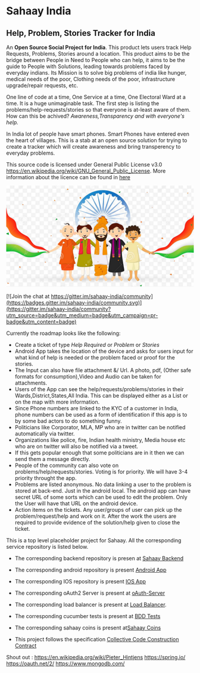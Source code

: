 # Sahaay India
## Help, Problem, Stories Tracker for India
An **Open Source Social Project for India**. This product lets users track Help Requests, Problems, Stories around a location. This product aims to be the bridge between People in Need to People who can help, it aims to be the guide to People with Solutions, leading towards problems faced by everyday indians. Its Mission is to solve big problems of india like hunger, medical needs of the poor, Clothing needs of the poor, infrastructure upgrade/repair requests, etc. 

One line of code at a time, One Service at a time, One Electoral Ward at a time. It is a huge unimaginable task. The first step is listing the problems/help-requests/stories so that everyone is at-least aware of them. How can this be achived? *Awareness,Transparency and with everyone's help.*    
  
In India lot of people have smart phones. Smart Phones have entered even the heart of villages. This is a stab at an open source solution for trying to create a tracker which will create awareness and bring transperency to everyday problems.  

This source code is licensed under General Public License v3.0 https://en.wikipedia.org/wiki/GNU_General_Public_License. More information about the licence can be found in [here](License.txt) 

![Sahaay-India](./images/india.png)


[![Join the chat at https://gitter.im/sahaay-india/community](https://badges.gitter.im/sahaay-india/community.svg)](https://gitter.im/sahaay-india/community?utm_source=badge&utm_medium=badge&utm_campaign=pr-badge&utm_content=badge)

Currently the roadmap looks like the following:
* Create a ticket of type *Help Required* or *Problem* or *Stories*
* Android App takes the location of the device and asks for users input for what kind of help is needed or the problem faced or proof for the stories.
* The Input can also have file attachment &/ Url. A photo, pdf, (Other safe formats for consumption),Video and Audio can be taken for attachments.
* Users of the App can see the help/requests/problems/stories in their Wards,District,States,All India. This can be displayed either as a List or on the map with more information.
* Since Phone numbers are linked to the KYC of a customer in India, phone numbers can be used as a form of identification if this app is to by some bad actors to do something funny.
* Politicians like Corporator, MLA, MP who are in twitter can be notified automatically via twitter. 
* Organizations like police, fire, Indian health ministry, Media house etc who are on twitter will also be notified via a tweet.
* If this gets popular enough that some politicians are in it then we can send them a message directly.
* People of the community can also vote on problems/help/requests/stories. Voting is for priority. We will have 3-4 priority throught the app.
* Problems are listed anonymous. No data linking a user to the problem is stored at back-end. Just in the android local. The android app can have secret URL of some sorts which can be used to edit the problem. Only the User will have that URL on the android device. 
* Action items on the tickets. Any user/groups of user can pick up the problem/request/help and work on it. After the work the users are required to provide evidence of the solution/help given to close the ticket.

This is a top level placeholder project for Sahaay. All the corresponding service repository is listed below.
* The corresponding backend repository is presen at [Sahaay Backend](https://github.com/Ekshunya-India/sahaay-backend)
* The corresponding android repository is present [Android App](https://github.com/sunil-kavali/sahaay-android)
* The corresponding IOS repository is present [IOS App](https://github.com/Ekshunya-India/sahaay-ios)
* The corresponding oAuth2 Server is present at [oAuth-Server](https://github.com/sunil-kavali/sahaay-auth-server)
* The corresponding load balancer is present at [Load Balancer](https://github.com/sunil-kavali/sahaay-gateway).
* The corresponding cucumber tests is present at [BDD Tests](https://github.com/Ekshunya-India/sahaay-bdd)
* The corresponding sahaay coins is present at[Sahaay Coins](https://github.com/Ekshunya-India/sahaay-coins)

* This project follows the specification [Collective Code Construction Contract](https://rfc.zeromq.org/spec/42/)

Shout out : https://en.wikipedia.org/wiki/Pieter_Hintjens
            https://spring.io/
            https://oauth.net/2/
            https://www.mongodb.com/